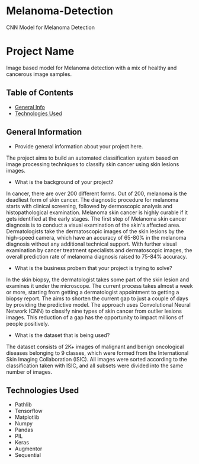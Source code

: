 # Melanoma-Detection
CNN Model for Melanoma Detection
# Project Name
Image based model for Melanoma detection with a mix of healthy and cancerous image samples.

## Table of Contents
* [General Info](#general-information)
* [Technologies Used](#technologies-used)

## General Information
- Provide general information about your project here.

The project aims to build an automated classification system based on image processing techniques to classify skin cancer using skin lesions images.

- What is the background of your project?

In cancer, there are over 200 different forms. Out of 200, melanoma is the deadliest form of skin cancer. The diagnostic procedure for melanoma starts with clinical screening, followed by dermoscopic analysis and histopathological examination. Melanoma skin cancer is highly curable if it gets identified at the early stages. The first step of Melanoma skin cancer diagnosis is to conduct a visual examination of the skin's affected area. Dermatologists take the dermatoscopic images of the skin lesions by the high-speed camera, which have an accuracy of 65-80% in the melanoma diagnosis without any additional technical support. With further visual examination by cancer treatment specialists and dermatoscopic images, the overall prediction rate of melanoma diagnosis raised to 75-84% accuracy. 

- What is the business probem that your project is trying to solve?


In the skin biopsy, the dermatologist takes some part of the skin lesion and examines it under the microscope. The current process takes almost a week or more, starting from getting a dermatologist appointment to getting a biopsy report. The aims to shorten the current gap to just a couple of days by providing the predictive model. The approach uses Convolutional Neural Network (CNN) to classify nine types of skin cancer from outlier lesions images. This reduction of a gap has the opportunity to impact millions of people positively.



- What is the dataset that is being used?

The dataset consists of 2K+ images of malignant and benign oncological diseases belonging to 9 classes, which were formed from the International Skin Imaging Collaboration (ISIC). All images were sorted according to the classification taken with ISIC, and all subsets were divided into the same number of images.



## Technologies Used
- Pathlib
- Tensorflow
- Matplotlib
- Numpy
- Pandas
- PIL
- Keras
- Augmentor
- Sequential
